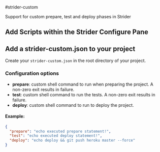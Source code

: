 #strider-custom

Support for custom prepare, test and deploy phases in Strider


## Add Scripts within the Strider Configure Pane


## Add a strider-custom.json to your project

Create your `strider-custom.json` in the root directory of your project.

### Configuration options

- **prepare**: custom shell command to run when preparing the project. A non-zero exit results in failure.
- **test**: custom shell command to run the tests. A non-zero exit results in failure.
- **deploy**: custom shell command to run to deploy the project.

#### Example:

```json
{
  "prepare": "echo executed prepare statement!",
  "test": "echo executed deploy statement!",
  "deploy": "echo deploy && git push heroku master --force"
}
```
